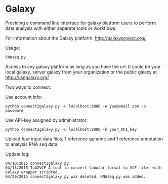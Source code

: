 # Galaxy

Providing a command line interface for galaxy platform users to perform data analysis with either separate tools or workflows.

For information about the Galaxy platform: http://galaxyproject.org/

Usage:

	RNAseq.py

  Access to any galaxy platform as long as you have the url. It could be your local galaxy, server galaxy from your organization or the public galaxy at http://usegalaxy.org/
  
  Two ways to connect:
  
  Use account info:
  
  	python connect2galaxy.py -u localhost:8080 -e you@email.com -p password
  
  Use API-key assigned by administrator:
  
  	python connect2galaxy.py -u localhost:8080 -k your_API_key
  
  Upload four input data files, 1 reference genome and 1 reference annotation to analysis RNA seq data.
  
Update log:

	04/10/2015 connect2galaxy.py
	04/13/2015 Tab2VCF A tool to convert tabular format to VCF file, with Galaxy wrapper scripted.
	04/29/2015 connect2galaxy.py was deleted. RNAseq.py was added.

